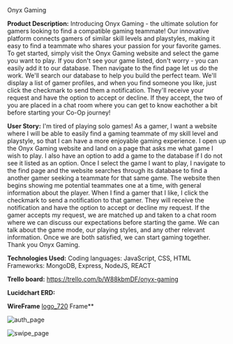 Onyx Gaming
  
**Product Description:**
  Introducing Onyx Gaming - the ultimate solution for gamers looking to find a compatible gaming teammate! Our innovative platform connects gamers of similar skill levels and playstyles, making it easy to find a teammate who shares your passion for your favorite games.
  To get started, simply visit the Onyx Gaming website and select the game you want to play. If you don't see your game listed, don't worry - you can easily add it to our database. Then navigate to the find page let us do the work. We'll search our database to help you build the perfect team.
  We'll display a list of gamer profiles, and when you find someone you like, just click the checkmark to send them a notification. They'll receive your request and have the option to accept or decline. If they accept, the two of you are placed in a chat room where you can get to know eachother a bit before starting your Co-Op journey!

**User Story:**
  I'm tired of playing solo games! As a gamer, I want a website where I will be able to easily find a gaming teammate of my skill level and playstyle, so that I can have a more enjoyable gaming experience.
  I open up the Onyx Gaming website and land on a page that asks me what game I wish to play. I also have an option to add a game to the database if I do not see it listed as an option. Once I select the game I want to play, I navigate to the find page and the website searches through its database to find a another gamer seeking a teammate for that same game.
  The website then begins showing me potential teammates one at a time, with general information about the player. When I find a gamer that I like, I click the checkmark to send a notification to that gamer. They will receive the notification and have the option to accept or decline my request.
  If the gamer accepts my request, we are matched up and taken to a chat room where we can discuss our expectations before starting the game. We can talk about the game mode, our playing styles, and any other relevant information.
  Once we are both satisfied, we can start gaming together. Thank you Onyx Gaming.

**Technologies Used:**
Coding languages: JavaScript, CSS, HTML
Frameworks: MongoDB, Express, NodeJS, REACT

**Trello board:**
  https://trello.com/b/W88kbmDF/onyx-gaming

**Lucidchart ERD:**

**WireFrame**
[logo_720](https://user-images.githubusercontent.com/124005766/234082458-f31c9422-356f-4c76-8d5a-5358bb666bcd.png)
Frame**

![auth_page](https://user-images.githubusercontent.com/124005766/234082397-14133bd8-7c84-430c-a06a-e67e199635fa.jpg)

![swipe_page](https://user-images.githubusercontent.com/124005766/234082382-73f0e0c7-5ef6-42e7-9812-12ba45b02c6a.jpg)
